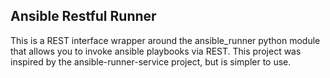 ## Ansible Restful Runner

This is a REST interface wrapper around the ansible_runner python module that allows
you to invoke ansible playbooks via REST. This project was inspired by the
ansible-runner-service project, but is simpler to use.
